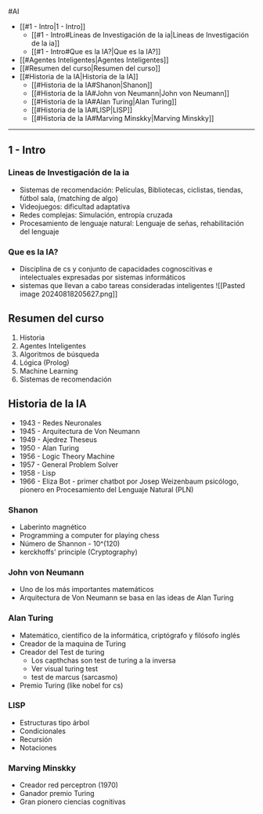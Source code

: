 #AI

- [[#1 - Intro|1 - Intro]]
	- [[#1 - Intro#Lineas de Investigación de la ia|Lineas de Investigación de la ia]]
	- [[#1 - Intro#Que es la IA?|Que es la IA?]]
- [[#Agentes Inteligentes|Agentes Inteligentes]]
- [[#Resumen del curso|Resumen del curso]]
- [[#Historia de la IA|Historia de la IA]]
	- [[#Historia de la IA#Shanon|Shanon]]
	- [[#Historia de la IA#John von Neumann|John von Neumann]]
	- [[#Historia de la IA#Alan Turing|Alan Turing]]
	- [[#Historia de la IA#LISP|LISP]]
	- [[#Historia de la IA#Marving Minskky|Marving Minskky]]
---

## 1 - Intro
### Lineas de Investigación de la ia
+ Sistemas de recomendación: Películas, Bibliotecas, ciclistas, tiendas, fútbol sala, (matching de algo)
+ Videojuegos: dificultad adaptativa
+ Redes complejas: Simulación, entropía cruzada
+ Procesamiento de lenguaje natural: Lenguaje de señas, rehabilitación del lenguaje
### Que es la IA?
+ Disciplina de cs y conjunto de capacidades cognoscitivas e intelectuales expresadas por sistemas informáticos
+ sistemas que llevan a cabo tareas consideradas inteligentes
![[Pasted image 20240818205627.png]]

## Resumen del curso
1. Historia
2. Agentes Inteligentes
3. Algoritmos de búsqueda
4. Lógica (Prolog)
5. Machine Learning
6. Sistemas de recomendación

## Historia de la IA
+ 1943 -  Redes Neuronales
+ 1945 - Arquitectura de Von Neumann
+ 1949 - Ajedrez Theseus
+ 1950 - Alan Turing
+ 1956 - Logic Theory Machine
+ 1957 - General Problem Solver
+ 1958 - Lisp
+ 1966 - Eliza Bot - primer chatbot por Josep Weizenbaum psicólogo, pionero en Procesamiento del Lenguaje Natural (PLN)

### Shanon
+ Laberinto magnético
+ Programming a computer for playing chess
+ Número de Shannon - 10^(120)
+ kerckhoffs' principle (Cryptography)
### John von Neumann
+ Uno de los más importantes matemáticos
+ Arquitectura de Von Neumann se basa en las ideas de Alan Turing

### Alan Turing
+ Matemático, científico de la informática, criptógrafo y filósofo inglés
+ Creador de la maquina de Turing
+ Creador del Test de turing
	+ Los capthchas son test de turing a la inversa
	+ Ver visual turing test
	+ test de marcus (sarcasmo)
+ Premio Turing (like nobel for cs)

### LISP
+ Estructuras tipo árbol
+ Condicionales
+ Recursión
+ Notaciones 

### Marving Minskky
+ Creador red perceptron (1970)
+ Ganador premio Turing
+ Gran pionero ciencias cognitivas
